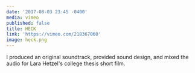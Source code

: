 ```yaml
---
date: '2017-08-03 23:45 -0400'
media: vimeo
published: false
title: HECK
link: 'https://vimeo.com/218367060'
image: heck.png
---
```

I produced an original soundtrack, provided sound design, and mixed the audio for Lara Hetzel's college thesis short film.